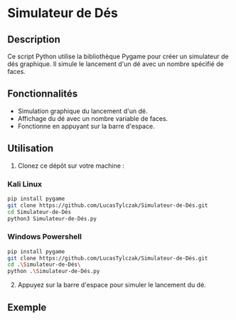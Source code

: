 # Simulateur de Dés

## Description

Ce script Python utilise la bibliothèque Pygame pour créer un simulateur de dés graphique. Il simule le lancement d'un dé avec un nombre spécifié de faces.

## Fonctionnalités

- Simulation graphique du lancement d'un dé.
- Affichage du dé avec un nombre variable de faces.
- Fonctionne en appuyant sur la barre d'espace.

## Utilisation

1. Clonez ce dépôt sur votre machine :

### Kali Linux
```bash
pip install pygame
git clone https://github.com/LucasTylczak/Simulateur-de-Dés.git
cd Simulateur-de-Dés
python3 Simulateur-de-Dés.py
```

### Windows Powershell
```bash
pip install pygame
git clone https://github.com/LucasTylczak/Simulateur-de-Dés.git
cd .\Simulateur-de-Dés\
python .\Simulateur-de-Dés.py
```
2. Appuyez sur la barre d'espace pour simuler le lancement du dé.

## Exemple
